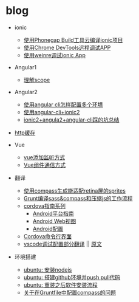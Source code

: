 # blog

- ionic
  - [使用Phonegap Build工具云编译ionic项目](https://www.cnblogs.com/miss-radish/p/4998104.html)
  - [使用Chrome DevTools远程调试APP](https://www.cnblogs.com/miss-radish/p/4990871.html)
  - [使用weinre调试ionic App](https://www.cnblogs.com/miss-radish/p/4877621.html)
- Angular1
  - [理解scope](https://github.com/angular/angular.js/wiki/Understanding-Scopes)
- Angular2
  - [使用angular cli怎样配置多个环境](https://github.com/floraluo/blog/blob/master/Angular2/%E4%BD%BF%E7%94%A8angular%20cli%E6%80%8E%E6%A0%B7%E9%85%8D%E7%BD%AE%E5%A4%9A%E4%B8%AA%E7%8E%AF%E5%A2%83.md)
  - [使用angular-cli+ionic2](https://github.com/mirkonasato/ionic2-with-angular-cli)
  - [ionic2+angula2+angular-cli踩的坑总结](https://github.com/floraluo/blog/blob/master/Angular2/%E8%AE%B0%E5%BD%95ionic2%2Bangular-cli%E8%B8%A9%E7%9A%84%E4%B8%80%E4%BA%9B%E5%9D%91.md)

- [http缓存](https://developers.google.com/web/fundamentals/performance/optimizing-content-efficiency/http-caching)
- Vue
  - [vue添加监听方式](https://github.com/floraluo/blog/blob/master/vue/%E6%B7%BB%E5%8A%A0%E7%9B%91%E5%90%AC%E6%96%B9%E5%BC%8F.md)
  - [Vue组件通信方式](https://github.com/floraluo/blog/blob/master/vue/vue%E7%BB%84%E4%BB%B6%E9%80%9A%E4%BF%A1%E6%96%B9%E5%BC%8F.md)

- 翻译
  - [使用compass生成能适配retina屏的sprites](https://www.cnblogs.com/miss-radish/p/4612629.html)
  - [Grunt编译sass&compass和压缩js的工作流程](https://www.cnblogs.com/miss-radish/p/4767073.html)
  - [cordova指南系列](https://github.com/floraluo/blog/tree/master/cordova-guide)
    - [Android平台指南](https://github.com/floraluo/blog/blob/master/cordova-guide/Android%E5%B9%B3%E5%8F%B0%E6%8C%87%E5%8D%97.md)
    - [Android Web视图](https://github.com/floraluo/blog/blob/master/cordova-guide/Android%20Web%E8%A7%86%E5%9B%BE.md)
    - [Android配置](https://github.com/floraluo/blog/blob/master/cordova-guide/Android%E9%85%8D%E7%BD%AE.md)
  - [Cordova命令行界面](https://www.cnblogs.com/miss-radish/p/4788876.html)
  - [vscode调试配置部分翻译](https://github.com/floraluo/blog/blob/master/translation/vscode-debugging.md) || [原文](https://code.visualstudio.com/docs/editor/debugging#_launch-configurations)

- 环境搭建
  - [ubuntu: 安装nodejs](https://www.cnblogs.com/miss-radish/p/4803629.html)
  - [ubuntu: 搭建github环境并push pull代码](https://www.cnblogs.com/miss-radish/p/4731563.html)
  - [ubuntu: 重装之后软件安装流程](https://www.cnblogs.com/miss-radish/p/4805660.html)
  - [关于在Gruntfile中配置compass的问题](https://www.cnblogs.com/miss-radish/p/4769670.html)